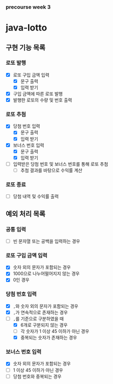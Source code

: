 ### precourse week 3

# java-lotto

## 구현 기능 목록

### 로또 발행

- [x] 로또 구입 금액 입력
  - [x] 문구 출력
  - [x] 입력 받기
- [x] 구입 금액에 따른 로또 발행
- [x] 발행한 로또의 수량 및 번호 출력

### 로또 추첨
- [x] 당첨 번호 입력
  - [x] 문구 출력
  - [x] 입력 받기
- [x] 보너스 번호 입력
  - [x] 문구 출력
  - [x] 입력 받기
- [ ] 입력받은 당첨 번호 및 보너스 번호를 통해 로또 추첨
  - [ ] 추첨 결과를 바탕으로 수익률 계산

### 로또 종료
- [ ] 당첨 내역 및 수익률 출력

## 예외 처리 목록

### 공통 입력
- [ ] 빈 문자열 또는 공백을 입력하는 경우

### 로또 구입 금액 입력

- [x] 숫자 외의 문자가 포함되는 경우
- [x] 1000으로 나누어떨어지지 않는 경우
- [x] 0인 경우

### 당첨 번호 입력
- [x] `,`와 숫자 외의 문자가 포함되는 경우
- [x] `,`가 연속적으로 존재하는 경우
- [ ] `,`를 기준으로 구분하였을 때
  - [x] 6개로 구분되지 않는 경우
  - [ ] 각 숫자가 1 이상 45 이하가 아닌 경우
  - [x] 중복되는 숫자가 존재하는 경우

### 보너스 번호 입력
- [x] 숫자 외의 문자가 포함되는 경우
- [ ] 1 이상 45 이하가 아닌 경우
- [ ] 당첨 번호와 중복되는 경우
